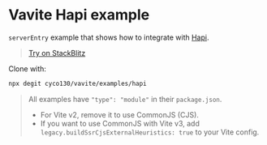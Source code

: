 # Vavite Hapi example

`serverEntry` example that shows how to integrate with [Hapi](https://hapijs.com).

> [Try on StackBlitz](https://stackblitz.com/github/cyco130/vavite/tree/main/examples/hapi)

Clone with:

```bash
npx degit cyco130/vavite/examples/hapi
```

> All examples have `"type": "module"` in their `package.json`.
>
> - For Vite v2, remove it to use CommonJS (CJS).
> - If you want to use CommonJS with Vite v3, add `legacy.buildSsrCjsExternalHeuristics: true` to your Vite config.
